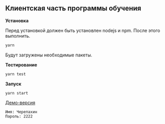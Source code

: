 ## Клиентская часть программы обучения ##

**Установка**

Перед установкой должен быть установлен nodejs и npm.
После этого выполнить.
```bash
yarn
```
Будут загружены необходимые пакеты.

**Тестирование**

```bash
yarn test
```

**Запуск**

```bash
yarn start
```

[Демо-версия](http://v.perm.ru/teach)
```
Имя: Черепахин
Пароль: 2222
```
